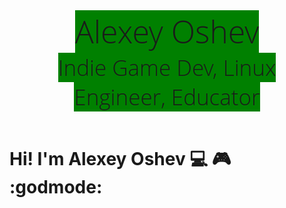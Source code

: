 
<center><span style="font-family: Open Sans; font-weight: 300; background-color:green; font-size: 50px; font-style: normal">Alexey Oshev</span><br>
<span style="font-family: Open Sans; font-weight: 100; background-color:green; font-size: 35px; font-style: normal">Indie Game Dev, Linux Engineer, Educator</span></center>
<br>

# Hi! I'm Alexey Oshev :computer: :video_game: :godmode: